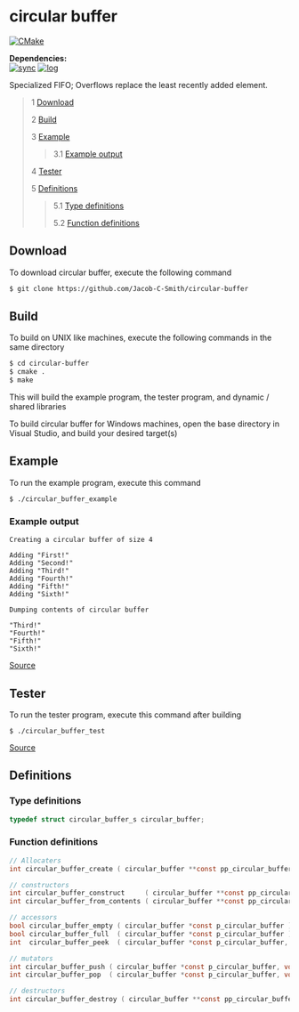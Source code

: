 # circular buffer
[![CMake](https://github.com/Jacob-C-Smith/circular-buffer/actions/workflows/cmake.yml/badge.svg)](https://github.com/Jacob-C-Smith/circular-buffer/actions/workflows/cmake.yml)

**Dependencies:**\
[![sync](https://github.com/Jacob-C-Smith/sync/actions/workflows/cmake.yml/badge.svg)](https://github.com/Jacob-C-Smith/sync/actions/workflows/cmake.yml)
[![log](https://github.com/Jacob-C-Smith/sync/actions/workflows/cmake.yml/badge.svg)](https://github.com/Jacob-C-Smith/sync/actions/workflows/cmake.yml)

 Specialized FIFO; Overflows replace the least recently added element.
 
 > 1 [Download](#download)
 >
 > 2 [Build](#build)
 >
 > 3 [Example](#example)
 >
 >> 3.1 [Example output](#example-output)
 >
 > 4 [Tester](#tester)
 >
 > 5 [Definitions](#definitions)
 >
 >> 5.1 [Type definitions](#type-definitions)
 >>
 >> 5.2 [Function definitions](#function-definitions)

 ## Download
 To download circular buffer, execute the following command
 ```bash
 $ git clone https://github.com/Jacob-C-Smith/circular-buffer
 ```
 ## Build
 To build on UNIX like machines, execute the following commands in the same directory
 ```bash
 $ cd circular-buffer
 $ cmake .
 $ make
 ```
  This will build the example program, the tester program, and dynamic / shared libraries

  To build circular buffer for Windows machines, open the base directory in Visual Studio, and build your desired target(s)
 ## Example
 To run the example program, execute this command
 ```
 $ ./circular_buffer_example
 ```
 ### Example output
 ```
Creating a circular buffer of size 4

Adding "First!"
Adding "Second!"
Adding "Third!"
Adding "Fourth!"
Adding "Fifth!"
Adding "Sixth!"

Dumping contents of circular buffer

"Third!"
"Fourth!"
"Fifth!"
"Sixth!"
 ```
 [Source](main.c)
## Tester
 To run the tester program, execute this command after building
 ```
 $ ./circular_buffer_test
 ```
 [Source](circular_buffer_test.c)
 ## Definitions
 ### Type definitions
 ```c
 typedef struct circular_buffer_s circular_buffer;
 ```
 ### Function definitions
 ```c 
// Allocaters
int circular_buffer_create ( circular_buffer **const pp_circular_buffer );

// constructors
int circular_buffer_construct     ( circular_buffer **const pp_circular_buffer, size_t size );
int circular_buffer_from_contents ( circular_buffer **const pp_circular_buffer, void * const* const pp_contents, size_t size );

// accessors
bool circular_buffer_empty ( circular_buffer *const p_circular_buffer );
bool circular_buffer_full  ( circular_buffer *const p_circular_buffer );
int  circular_buffer_peek  ( circular_buffer *const p_circular_buffer, void **pp_data );

// mutators
int circular_buffer_push ( circular_buffer *const p_circular_buffer, void  *p_data );
int circular_buffer_pop  ( circular_buffer *const p_circular_buffer, void **pp_data );

// destructors
int circular_buffer_destroy ( circular_buffer **const pp_circular_buffer );
 ```
